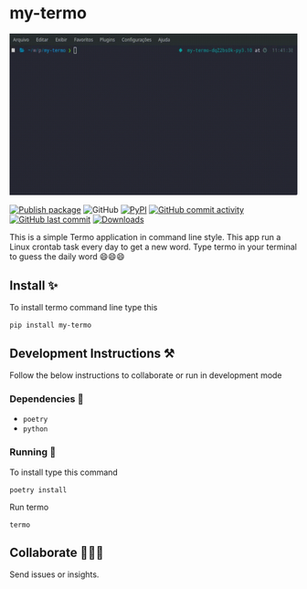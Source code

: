# my-termo

![termo](termo.gif)

[![Publish package](https://github.com/GussSoares/my-termo/actions/workflows/publish-package-on-release.yaml/badge.svg)](https://github.com/GussSoares/my-termo/actions/workflows/publish-package-on-release.yaml)
![GitHub](https://img.shields.io/github/license/GussSoares/my-termo.svg)
[![PyPI](https://img.shields.io/pypi/v/my-termo.svg)](http://pypi.org/project/my-termo/)
[![GitHub commit activity](https://img.shields.io/github/commit-activity/w/GussSoares/my-termo.svg)](https://github.com/GussSoares/my-termo/pulse)
[![GitHub last commit](https://img.shields.io/github/last-commit/GussSoares/my-termo.svg)](https://github.com/GussSoares/my-termo/commit/main)
[![Downloads](https://pepy.tech/badge/my-termo)](https://pepy.tech/project/my-termo)

This is a simple Termo application in command line style. This app run a Linux crontab task every day to get a new word. Type termo in your terminal to guess the daily word 😄😄😄 

## Install ✨
To install termo command line type this
```shell
pip install my-termo
```

## Development Instructions ⚒️

Follow the below instructions to collaborate or run in development mode

### Dependencies 🧒
* `poetry` 
* `python`

### Running 🏃

To install type this command
```shell
poetry install
```

Run termo
```shell
termo
```

## Collaborate 💛💛💛

Send issues or insights.
